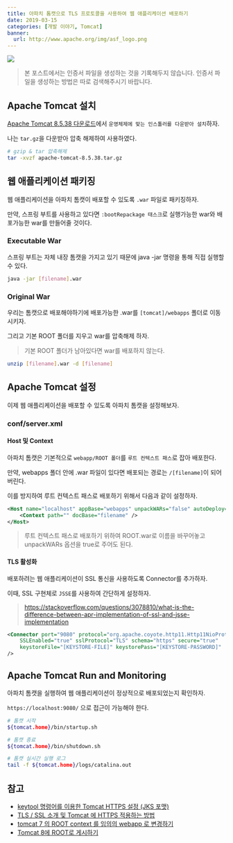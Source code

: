 ```yaml
---
title: 아파치 톰캣으로 TLS 프로토콜을 사용하여 웹 애플리케이션 배포하기
date: 2019-03-15
categories: [개발 이야기, Tomcat]
banner:
  url: http://www.apache.org/img/asf_logo.png
---
```


![](http://www.apache.org/img/asf_logo.png#center)

> 본 포스트에서는 인증서 파일을 생성하는 것을 기록해두지 않습니다.
> 인증서 파일을 생성하는 방법은 따로 검색해주시기 바랍니다.

## Apache Tomcat 설치

[Apache Tomcat 8.5.38 다운로드](https://tomcat.apache.org/download-80.cgi)에서 `운영체제에 맞는 인스톨러를 다운받아 설치`하자.

나는 `tar.gz`을 다운받아 압축 해제하여 사용하였다.

```sh
# gzip & tar 압축해제
tar -xvzf apache-tomcat-8.5.38.tar.gz
```

## 웹 애플리케이션 패키징
웹 애플리케이션을 아파치 톰캣이 배포할 수 있도록 `.war` 파일로 패키징하자.

만약, 스프링 부트를 사용하고 있다면 `:bootRepackage 태스크`로 실행가능한 war와 배포가능한 war를 만들어줄 것이다.

### Executable War
스프링 부트는 자체 내장 톰캣을 가지고 있기 때문에 java -jar 명령을 통해 직접 실행할 수 있다.

```sh
java -jar [filename].war
```

### Original War
우리는 톰캣으로 배포해야하기에 배포가능한 .war를 `[tomcat]/webapps` 폴더로 이동시키자.

그리고 기본 ROOT 폴더를 지우고 war를 압축해제 하자.

> 기본 ROOT 폴더가 남아있다면 war를 배포하지 않는다.

```sh
unzip [filename].war -d [filename]
```

## Apache Tomcat 설정
이제 웹 애플리케이션을 배포할 수 있도록 아파치 톰캣을 설정해보자.

### conf/server.xml

#### Host 및 Context
아파치 톰캣은 기본적으로 `webapp/ROOT 폴더`를 `루트 컨텍스트 패스`로 잡아 배포한다. 

만약, webapps 폴더 안에 .war 파일이 있다면 배포되는 경로는 `/[filename]`이 되어버린다.

이를 방지하여 루트 컨텍스트 패스로 배포하기 위해서 다음과 같이 설정하자.

```xml
<Host name="localhost" appBase="webapps" unpackWARs="false" autoDeploy="false" deployOnStartup="false">
    <Context path="" docBase="filename" />
</Host>
```

> 루트 컨텍스트 패스로 배포하기 위하여 ROOT.war로 이름을 바꾸어놓고 unpackWARs 옵션을 true로 주어도 된다.

#### TLS 활성화
배포하려는 웹 애플리케이션이 SSL 통신을 사용하도록 Connector를 추가하자.

이때, SSL 구현체로 `JSSE`를 사용하여 간단하게 설정하자.

> https://stackoverflow.com/questions/3078810/what-is-the-difference-between-apr-implementation-of-ssl-and-jsse-implementation

```xml
<Connector port="9080" protocol="org.apache.coyote.http11.Http11NioProtocol" maxThreads="150" 
    SSLEnabled="true" sslProtocol="TLS" schema="https" secure="true"
    keystoreFile="[KEYSTORE-FILE]" keystorePass="[KEYSTORE-PASSWORD]"
/>
```

## Apache Tomcat Run and Monitoring
아파치 톰캣을 실행하여 웹 애플리케이션이 정상적으로 배포되었는지 확인하자.

`https://localhost:9080/` 으로 접근이 가능해야 한다.

```sh
# 톰캣 시작
${tomcat.home}/bin/startup.sh

# 톰캣 종료
${tomcat.home}/bin/shutdown.sh

# 톰캣 실시간 실행 로그
tail -f ${tomcat.home}/logs/catalina.out
```

## 참고
- [keytool 명령어를 이용한 Tomcat HTTPS 설정 (JKS 포맷)](https://dimdim.tistory.com/entry/%EC%82%AC%EC%84%A4-%EC%9D%B8%EC%A6%9D%EC%84%9C%EB%A5%BC-%EC%9D%B4%EC%9A%A9%ED%95%9C-Tomcat-HTTPS-%EC%84%A4%EC%A0%95)
- [TLS / SSL 소개 및 Tomcat 에 HTTPS 적용하는 방법](https://joshuajangblog.wordpress.com/2016/09/02/tls-ssl-intro-and-tomcat-configuration/)
- [tomcat 7 의 ROOT context 를 임의의 webapp 로 변경하기](https://www.lesstif.com/pages/viewpage.action?pageId=14745616)
- [Tomcat 8에 ROOT로 게시하기](https://ohjongsung.io/2017/06/24/tomcat-8%EC%97%90-root%EB%A1%9C-%EA%B2%8C%EC%8B%9C%ED%95%98%EA%B8%B0)